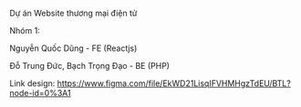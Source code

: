 Dự án Website thương mại điện tử

Nhóm 1:

Nguyễn Quốc Dũng - FE (Reactjs)

Đỗ Trung Đức, Bạch Trọng Đạo - BE (PHP)

Link design: https://www.figma.com/file/EkWD21LisqIFVHMHgzTdEU/BTL?node-id=0%3A1
